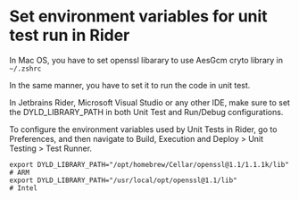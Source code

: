 # Set environment variables for unit test run in Rider

In Mac OS, you have to set openssl libarary to use AesGcm cryto library in `~/.zshrc`

In the same manner, you have to set it to run the code in unit test.

In Jetbrains Rider, Microsoft Visual Studio or any other IDE, make sure to set the DYLD_LIBRARY_PATH in both Unit Test and Run/Debug configurations.

To configure the environment variables used by Unit Tests in Rider, go to Preferences, and then navigate to Build, Execution and Deploy > Unit Testing > Test Runner.

    export DYLD_LIBRARY_PATH="/opt/homebrew/Cellar/openssl@1.1/1.1.1k/lib" # ARM
    export DYLD_LIBRARY_PATH="/usr/local/opt/openssl@1.1/lib"              # Intel
